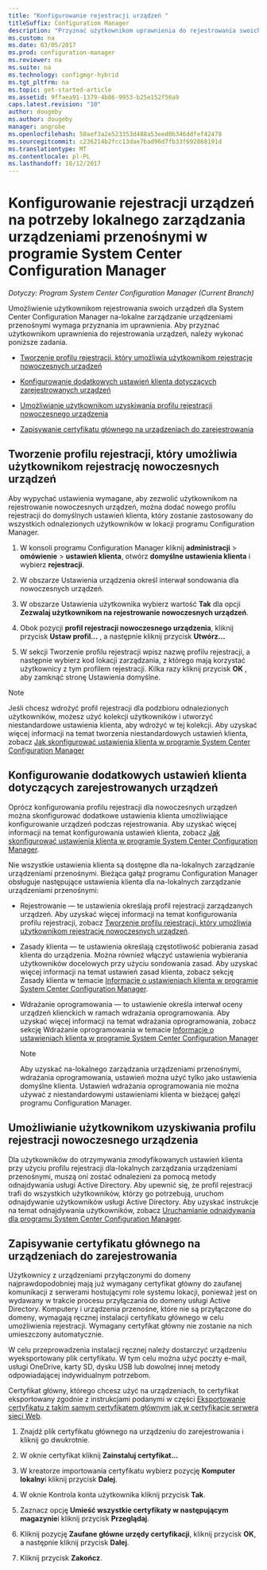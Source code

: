 ```yaml
---
title: "Konfigurowanie rejestracji urządzeń "
titleSuffix: Configuration Manager
description: "Przyznać użytkownikom uprawnienia do rejestrowania swoich urządzeń do zarządzania urządzeniami przenośnymi lokalnymi w programie System Center Configuration Manager."
ms.custom: na
ms.date: 03/05/2017
ms.prod: configuration-manager
ms.reviewer: na
ms.suite: na
ms.technology: configmgr-hybrid
ms.tgt_pltfrm: na
ms.topic: get-started-article
ms.assetid: 9ffaea91-1379-4b86-9953-b25e152f56a9
caps.latest.revision: "10"
author: dougeby
ms.author: dougeby
manager: angrobe
ms.openlocfilehash: 50aef3a2e523353d488a53eed0b346ddfef42478
ms.sourcegitcommit: c236214b2fcc13dae7bad96d7fb33f692868191d
ms.translationtype: MT
ms.contentlocale: pl-PL
ms.lasthandoff: 10/12/2017
---
```

# <a name="set-up-device-enrollment-for-on-premises-mobile-device-management-in-system-center-configuration-manager"></a>Konfigurowanie rejestracji urządzeń na potrzeby lokalnego zarządzania urządzeniami przenośnymi w programie System Center Configuration Manager

*Dotyczy: Program System Center Configuration Manager (Current Branch)*

Umożliwienie użytkownikom rejestrowania swoich urządzeń dla System Center Configuration Manager na\-lokalne zarządzanie urządzeniami przenośnymi wymaga przyznania im uprawnienia. Aby przyznać użytkownikom uprawnienia do rejestrowania urządzeń, należy wykonać poniższe zadania.

-   [Tworzenie profilu rejestracji, który umożliwia użytkownikom rejestrację nowoczesnych urządzeń](#bkmk_createProf)  

-   [Konfigurowanie dodatkowych ustawień klienta dotyczących zarejestrowanych urządzeń](#bkmk_addClient)  

-   [Umożliwianie użytkownikom uzyskiwania profilu rejestracji nowoczesnego urządzenia](#bkmk_enableUsers)  

-   [Zapisywanie certyfikatu głównego na urządzeniach do zarejestrowania](#bkmk_storeCert)  

##  <a name="bkmk_createProf"></a> Tworzenie profilu rejestracji, który umożliwia użytkownikom rejestrację nowoczesnych urządzeń  
 Aby wypychać ustawienia wymagane, aby zezwolić użytkownikom na rejestrowanie nowoczesnych urządzeń, można dodać nowego profilu rejestracji do domyślnych ustawień klienta, który zostanie zastosowany do wszystkich odnalezionych użytkowników w lokacji programu Configuration Manager.  

1.  W konsoli programu Configuration Manager kliknij **administracji** > **omówienie** > **ustawień klienta**, otwórz **domyślne ustawienia klienta** i wybierz **rejestracji**.  

2.  W obszarze Ustawienia urządzenia określ interwał sondowania dla nowoczesnych urządzeń.  

3.  W obszarze Ustawienia użytkownika wybierz wartość **Tak** dla opcji **Zezwalaj użytkownikom na rejestrowanie nowoczesnych urządzeń**.  

4.  Obok pozycji **profil rejestracji nowoczesnego urządzenia**, kliknij przycisk **Ustaw profil...**  , a następnie kliknij przycisk **Utwórz...**  

5.  W sekcji Tworzenie profilu rejestracji wpisz nazwę profilu rejestracji, a następnie wybierz kod lokacji zarządzania, z którego mają korzystać użytkownicy z tym profilem rejestracji. Kilka razy kliknij przycisk **OK** , aby zamknąć stronę Ustawienia domyślne.  

> [!NOTE]  
>  Jeśli chcesz wdrożyć profil rejestracji dla podzbioru odnalezionych użytkowników, możesz użyć kolekcji użytkowników i utworzyć niestandardowe ustawienia klienta, aby wdrożyć w tej kolekcji. Aby uzyskać więcej informacji na temat tworzenia niestandardowych ustawień klienta, zobacz [Jak skonfigurować ustawienia klienta w programie System Center Configuration Manager](../../core/clients/deploy/configure-client-settings.md)  

##  <a name="bkmk_addClient"></a> Konfigurowanie dodatkowych ustawień klienta dotyczących zarejestrowanych urządzeń  
 Oprócz konfigurowania profilu rejestracji dla nowoczesnych urządzeń można skonfigurować dodatkowe ustawienia klienta umożliwiające konfigurowanie urządzeń podczas rejestrowania.  Aby uzyskać więcej informacji na temat konfigurowania ustawień klienta, zobacz [Jak skonfigurować ustawienia klienta w programie System Center Configuration Manager](../../core/clients/deploy/configure-client-settings.md).  

 Nie wszystkie ustawienia klienta są dostępne dla na\-lokalnych zarządzanie urządzeniami przenośnymi. Bieżąca gałąź programu Configuration Manager obsługuje następujące ustawienia klienta dla na\-lokalnych zarządzanie urządzeniami przenośnymi:  

-   Rejestrowanie — te ustawienia określają profil rejestracji zarządzanych urządzeń. Aby uzyskać więcej informacji na temat konfigurowania profilu rejestracji, zobacz [Tworzenie profilu rejestracji, który umożliwia użytkownikom rejestrację nowoczesnych urządzeń](#bkmk_createProf).  

-   Zasady klienta — te ustawienia określają częstotliwość pobierania zasad klienta do urządzenia. Można również włączyć ustawienia wybierania użytkowników docelowych przy użyciu sondowania zasad. Aby uzyskać więcej informacji na temat ustawień zasad klienta, zobacz sekcję Zasady klienta w temacie [Informacje o ustawieniach klienta w programie System Center Configuration Manager](../../core/clients/deploy/about-client-settings.md).  

-   Wdrażanie oprogramowania — to ustawienie określa interwał oceny urządzeń klienckich w ramach wdrażania oprogramowania. Aby uzyskać więcej informacji na temat wdrażania oprogramowania, zobacz sekcję Wdrażanie oprogramowania w temacie [Informacje o ustawieniach klienta w programie System Center Configuration Manager](../../core/clients/deploy/about-client-settings.md)  

    > [!NOTE]  
    >  Aby uzyskać na\-lokalnego zarządzania urządzeniami przenośnymi, wdrażania oprogramowania, ustawień można użyć tylko jako ustawienia domyślne klienta. Ustawień wdrażania oprogramowania nie można używać z niestandardowymi ustawieniami klienta w bieżącej gałęzi programu Configuration Manager.  

##  <a name="bkmk_enableUsers"></a> Umożliwianie użytkownikom uzyskiwania profilu rejestracji nowoczesnego urządzenia  
 Dla użytkowników do otrzymywania zmodyfikowanych ustawień klienta przy użyciu profilu rejestracji dla\-lokalnych zarządzania urządzeniami przenośnymi, muszą oni zostać odnalezieni za pomocą metody odnajdywania usługi Active Directory. Aby upewnić się, że profil rejestracji trafi do wszystkich użytkowników, którzy go potrzebują, uruchom odnajdywanie użytkowników usługi Active Directory. Aby uzyskać instrukcje na temat odnajdywania użytkowników, zobacz [Uruchamianie odnajdywania dla programu System Center Configuration Manager](../../core/servers/deploy/configure/run-discovery.md).  

##  <a name="bkmk_storeCert"></a> Zapisywanie certyfikatu głównego na urządzeniach do zarejestrowania  
 Użytkownicy z urządzeniami przyłączonymi do domeny najprawdopodobniej mają już wymagany certyfikat główny do zaufanej komunikacji z serwerami hostującymi role systemu lokacji, ponieważ jest on wydawany w trakcie procesu przyłączania do domeny usługi Active Directory. Komputery i urządzenia przenośne, które nie są przyłączone do domeny, wymagają ręcznej instalacji certyfikatu głównego w celu umożliwienia rejestracji. Wymagany certyfikat główny nie zostanie na nich umieszczony automatycznie.  

 W celu przeprowadzenia instalacji ręcznej należy dostarczyć urządzeniu wyeksportowany plik certyfikatu. W tym celu można użyć poczty e-mail, usługi OneDrive, karty SD, dysku USB lub dowolnej innej metody odpowiadającej indywidualnym potrzebom.  

 Certyfikat główny, którego chcesz użyć na urządzeniach, to certyfikat eksportowany zgodnie z instrukcjami podanymi w części [Eksportowanie certyfikatu z takim samym certyfikatem głównym jak w certyfikacie serwera sieci Web](../../mdm/get-started/set-up-certificates-on-premises-mdm.md#bkmk_exportCert).  

1.  Znajdź plik certyfikatu głównego na urządzeniu do zarejestrowania i kliknij go dwukrotnie.  

2.  W oknie certyfikat kliknij **Zainstaluj certyfikat...**  

3.  W kreatorze importowania certyfikatu wybierz pozycję **Komputer lokalny**i kliknij przycisk **Dalej**.  

4.  W oknie Kontrola konta użytkownika kliknij przycisk **Tak**.  

5.  Zaznacz opcję **Umieść wszystkie certyfikaty w następującym magazynie**i kliknij przycisk **Przeglądaj**.  

6.  Kliknij pozycję **Zaufane główne urzędy certyfikacji**, kliknij przycisk **OK**, a następnie kliknij przycisk **Dalej**.  

7.  Kliknij przycisk **Zakończ**.  
